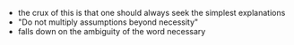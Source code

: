 - the crux of this is that one should always seek the simplest explanations 
- "Do not multiply assumptions beyond necessity"
- falls down on the ambiguity of the word necessary 